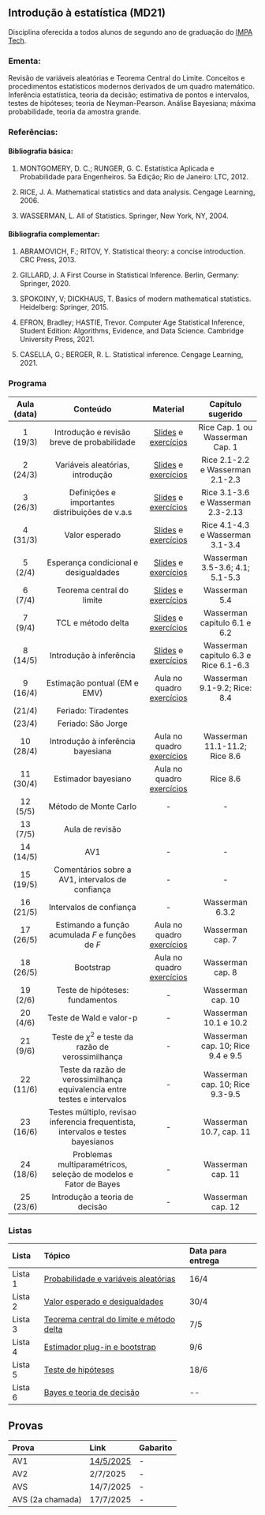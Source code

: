 ## Introdução à estatística (MD21)

Disciplina oferecida a todos alunos de segundo ano de graduação do [IMPA Tech](https://impatech.impa.br/).

### **Ementa**: 

Revisão de variáveis aleatórias e Teorema Central do Limite. Conceitos e procedimentos estatísticos modernos derivados de um quadro matemático. Inferência estatística, teoria da decisão; estimativa de pontos e intervalos, testes de hipóteses; teoria de Neyman-Pearson. Análise Bayesiana; máxima probabilidade, teoria da amostra grande.

### Referências: 

#### Bibliografia básica: 

1.  MONTGOMERY, D. C.; RUNGER, G. C. Estatística Aplicada e Probabilidade para Engenheiros. 5a Edição; Rio de Janeiro: LTC, 2012.

2.  RICE, J. A. Mathematical statistics and data analysis. Cengage Learning, 2006.

3.  WASSERMAN, L. All of Statistics. Springer, New York, NY, 2004.

#### Bibliografia complementar: 

1.  ABRAMOVICH, F.; RITOV, Y. Statistical theory: a concise introduction. CRC Press, 2013.

2.  GILLARD, J. A First Course in Statistical Inference. Berlin, Germany: Springer, 2020.

3.  SPOKOINY, V; DICKHAUS, T. Basics of modern mathematical statistics. Heidelberg: Springer, 2015.

4.  EFRON, Bradley; HASTIE, Trevor. Computer Age Statistical Inference, Student Edition: Algorithms, Evidence, and Data Science. Cambridge University Press, 2021.

5.  CASELLA, G.; BERGER, R. L. Statistical inference. Cengage Learning, 2021.

### Programa

| Aula (data)     | Conteúdo | Material | Capítulo sugerido |
|:---:|:---:|:---:|:---:|
| 1 (19/3) | Introdução e revisão breve de probabilidade | [Slides](https://htmlpreview.github.io/?https://github.com/lsbastos/md21/blob/main/slides/aula1/slide.html) e [exercícios](listas/exercicios1.md)   | Rice Cap. 1 ou Wasserman Cap. 1 |
| 2 (24/3) | Variáveis aleatórias, introdução | [Slides](https://htmlpreview.github.io/?https://github.com/lsbastos/md21/blob/main/slides/aula2/slide.html) e [exercícios](listas/exercicios2.md)   | Rice 2.1-2.2 e Wasserman 2.1-2.3 |
| 3 (26/3) | Definições e importantes distribuições de v.a.s | [Slides](https://htmlpreview.github.io/?https://github.com/lsbastos/md21/blob/main/slides/aula3/slides.html) e [exercícios](listas/exercicios3.md)   | Rice 3.1-3.6  e Wasserman  2.3-2.13 |
| 4 (31/3) | Valor esperado | [Slides](https://htmlpreview.github.io/?https://github.com/lsbastos/md21/blob/main/slides/aula4/slide.html) e [exercícios](listas/exercicios4.md)   | Rice 4.1-4.3  e Wasserman  3.1-3.4 |
| 5 (2/4) | Esperança condicional e desigualdades | [Slides](https://htmlpreview.github.io/?https://github.com/lsbastos/md21/blob/main/slides/aula5/slide.html) e [exercícios](listas/exercicios5.md)   | Wasserman 3.5-3.6; 4.1; 5.1-5.3  |
| 6 (7/4)| Teorema central do limite | [Slides](https://htmlpreview.github.io/?https://github.com/lsbastos/md21/blob/main/slides/aula6/slide.html) e [exercícios](listas/exercicios6.md)   | Wasserman 5.4  |
| 7 (9/4)| TCL e método delta | [Slides](https://htmlpreview.github.io/?https://github.com/lsbastos/md21/blob/main/slides/aula7/slide.html) e [exercícios](listas/exercicios7.pdf)   | Wasserman capitulo 6.1 e 6.2  |
| 8 (14/5)| Introdução à inferência | [Slides](https://htmlpreview.github.io/?https://github.com/lsbastos/md21/blob/main/slides/aula8/slide.html) e [exercícios](listas/exercicios8.md)   | Wasserman capitulo 6.3 e Rice 6.1-6.3  |
| 9 (16/4)| Estimação pontual (EM e EMV) | Aula no quadro [exercícios](listas/exercicios9.md)   | Wasserman 9.1-9.2; Rice: 8.4  |
| (21/4) |  Feriado: Tiradentes |  |  |
| (23/4) |  Feriado: São Jorge  |  |  |
| 10 (28/4) | Introdução à inferência bayesiana | Aula no quadro [exercícios](listas/exercicios10.md)   | Wasserman 11.1-11.2; Rice 8.6  |
| 11 (30/4) | Estimador bayesiano | Aula no quadro [exercícios](listas/exercicios11.md) |  Rice 8.6 |
| 12 (5/5) | Método de Monte Carlo | - | - |
| 13 (7/5) | Aula de revisão |  |  |
| 14 (14/5) | AV1  | - | - |
| 15 (19/5) | Comentários sobre a AV1, intervalos de confiança  | - | - |
| 16 (21/5) | Intervalos de confiança    | - | Wasserman 6.3.2  |
| 17 (26/5) | Estimando a função acumulada $F$ e funções de $F$    | Aula no quadro [exercícios](listas/exercicios17.md) | Wasserman cap. 7  |
| 18 (26/5) | Bootstrap    | Aula no quadro [exercícios](listas/exercicios18.md) | Wasserman cap. 8  |
| 19 (2/6) | Teste de hipóteses: fundamentos  | - | Wasserman cap. 10 |
| 20 (4/6) | Teste de Wald e valor-p  | - | Wasserman 10.1 e 10.2 |
| 21 (9/6) | Teste de $\chi^2$ e teste da razão de verossimilhança | - | Wasserman cap. 10; Rice 9.4 e 9.5 |
| 22 (11/6) | Teste da razão de verossimilhança equivalencia entre testes e intervalos | - | Wasserman cap. 10; Rice 9.3-9.5 |
| 23 (16/6) | Testes múltiplo, revisao inferencia frequentista, intervalos e testes bayesianos | - | Wasserman 10.7, cap. 11 |
| 24 (18/6) | Problemas multiparamétricos, seleção de modelos e Fator de Bayes | - | Wasserman cap. 11 |
| 25 (23/6) | Introdução a teoria de decisão | - | Wasserman cap. 12 |


### Listas

| Lista    | Tópico | Data para entrega | 
|:---|:---|:---|
| Lista 1    | [Probabilidade e variáveis aleatórias](listas/lista1.pdf) | 16/4 | 
| Lista 2    | [Valor esperado e desigualdades](listas/lista2.pdf) | 30/4 | 
| Lista 3    | [Teorema central do limite e método delta](listas/lista3.pdf) | 7/5 | 
| Lista 4    | [Estimador plug-in e bootstrap](listas/lista4.pdf) | 9/6 | 
| Lista 5    | [Teste de hipóteses](listas/lista5.pdf) | 18/6 | 
| Lista 6    | [Bayes e teoria de decisão](listas/lista6.pdf) | -- | 



## Provas

| Prova | Link | Gabarito |
|:---|:---|:---|
| AV1 | [14/5/2025](exames/2025_AV1_md21.pdf) | - |
| AV2 | 2/7/2025 | - |
| AVS| 14/7/2025 | - |
| AVS (2a chamada)| 17/7/2025 | - |
